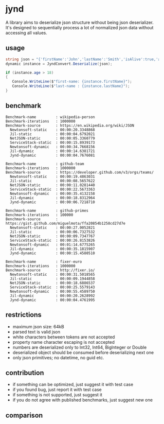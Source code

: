 # jynd

A library aims to deserialize json structure without being json deserializer.
It's designed to sequentially process a lot of normalized json data without accessing all values.

## usage

```` csharp
string json = "{'firstName':'John','lastName':'Smith','isAlive':true,'age':25}".Replace('\'', '\"');
dynamic instance = JyndConvert.Deserialize(json);

if (instance.age > 18)
{
   Console.WriteLine($"first-name: {instance.firstName}");
   Console.WriteLine($"last-name : {instance.lastName}");
}
````

## benchmark

```` text
Benchmark-name         : wikipedia-person
Benchmark-iterations   : 1000000
Benchmark-source       : https://en.wikipedia.org/wiki/JSON
  Newtonsoft-static    : 00:00:20.3348868
  Jil-static           : 00:00:04.6792021
  NetJSON-static       : 00:00:05.3360779
  ServiceStack-static  : 00:00:15.8939173
  Newtonsoft-dynamic   : 00:00:34.7668156
  Jil-dynamic          : 00:00:14.6381721
  Jynd-dynamic         : 00:00:04.7676081

Benchmark-name         : github-team
Benchmark-iterations   : 1000000
Benchmark-source       : https://developer.github.com/v3/orgs/teams/
  Newtonsoft-static    : 00:00:19.4863031
  Jil-static           : 00:00:08.5657622
  NetJSON-static       : 00:00:11.0281440
  ServiceStack-static  : 00:00:22.5673363
  Newtonsoft-dynamic   : 00:00:35.4132158
  Jil-dynamic          : 00:00:18.8312964
  Jynd-dynamic         : 00:00:06.7218710

Benchmark-name         : github-primes
Benchmark-iterations   : 100000
Benchmark-source       : https://gist.github.com/miguelmota/ffa20854b1258cd27d7e
  Newtonsoft-static    : 00:00:27.0052821
  Jil-static           : 00:00:06.7327532
  NetJSON-static       : 00:00:09.7347767
  ServiceStack-static  : 00:00:26.8153826
  Newtonsoft-dynamic   : 00:01:14.6775265
  Jil-dynamic          : 00:00:35.1815907
  Jynd-dynamic         : 00:00:15.4580510

Benchmark-name         : fixer-euro
Benchmark-iterations   : 1000000
Benchmark-source       : http://fixer.io/
  Newtonsoft-static    : 00:00:31.5018565
  Jil-static           : 00:00:09.1944858
  NetJSON-static       : 00:00:18.6886537
  ServiceStack-static  : 00:00:25.5579143
  Newtonsoft-dynamic   : 00:00:55.4589750
  Jil-dynamic          : 00:00:20.2628992
  Jynd-dynamic         : 00:00:04.4761995
````

## restrictions

* maximum json size: 64kB
* parsed text is valid json
* white characters between tokens are not accepted
* property name character escaping is not accepted
* numbers are deserialized only to Int32, Int64, BigInteger or Double
* deserialized object should be consumed before deserializing next one
* only json primitives; no datetime, no guid etc.

## contribution

* if something can be optimized, just suggest it with test case
* if you found bug, just report it with test case
* if something is not supported, just suggest it
* if you do not agree with published benchmarks, just suggest new one

## comparison

